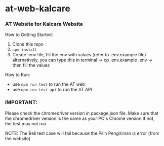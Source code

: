 # at-web-kalcare

### AT Website for Kalcare Website

How to Getting Started:

1. Clone this repo
2. `npm install`
3. Create .env file, fill the env with values (refer to .env.example file)
alternatively, you can type this in terminal -> cp .env.example .env -> then fill the values

How to Run:

- use `npm run test` to run the AT web
- use `npm run test-api` to run the AT API

### IMPORTANT: 
Please check the chromedriver version in package.json file. Make sure that the chromedriver version is the same as your PC's Chrome version If not, the test may not run

NOTE: The Beli test case will fail because the Pilih Pengiriman is error (from the website)

